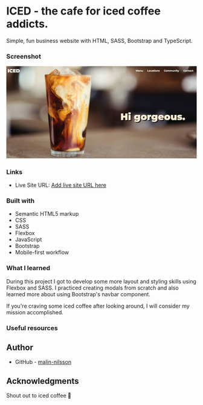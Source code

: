 # ICED - the cafe for iced coffee addicts.
Simple, fun business website with HTML, SASS, Bootstrap and TypeScript.

### Screenshot

![](src/images/screenshot.jpg)

### Links

- Live Site URL: [Add live site URL here](https://your-live-site-url.com)

### Built with

- Semantic HTML5 markup
- CSS
- SASS
- Flexbox
- JavaScript
- Bootstrap
- Mobile-first workflow

### What I learned
During this project I got to develop some more layout and styling skills using Flexbox and SASS. I practiced creating modals from scratch and also learned more about using Bootstrap's navbar component. 

If you're craving some iced coffee after looking around, I will consider my mission accomplished.

### Useful resources

## Author

- GitHub - [malin-nilsson](https://github.com/malin-nilsson)

## Acknowledgments
Shout out to iced coffee 💙
